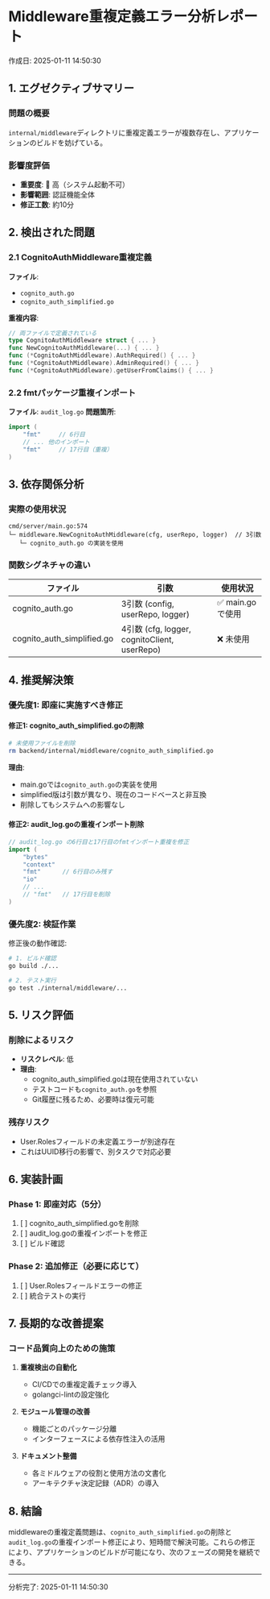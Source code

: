 # Middleware重複定義エラー分析レポート
作成日: 2025-01-11 14:50:30

## 1. エグゼクティブサマリー

### 問題の概要
`internal/middleware`ディレクトリに重複定義エラーが複数存在し、アプリケーションのビルドを妨げている。

### 影響度評価
- **重要度**: 🔴 高（システム起動不可）
- **影響範囲**: 認証機能全体
- **修正工数**: 約10分

## 2. 検出された問題

### 2.1 CognitoAuthMiddleware重複定義
**ファイル**:
- `cognito_auth.go`
- `cognito_auth_simplified.go`

**重複内容**:
```go
// 両ファイルで定義されている
type CognitoAuthMiddleware struct { ... }
func NewCognitoAuthMiddleware(...) { ... }
func (*CognitoAuthMiddleware).AuthRequired() { ... }
func (*CognitoAuthMiddleware).AdminRequired() { ... }
func (*CognitoAuthMiddleware).getUserFromClaims() { ... }
```

### 2.2 fmtパッケージ重複インポート
**ファイル**: `audit_log.go`
**問題箇所**:
```go
import (
    "fmt"     // 6行目
    // ... 他のインポート
    "fmt"     // 17行目（重複）
)
```

## 3. 依存関係分析

### 実際の使用状況
```
cmd/server/main.go:574
└─ middleware.NewCognitoAuthMiddleware(cfg, userRepo, logger)  // 3引数
   └─ cognito_auth.go の実装を使用
```

### 関数シグネチャの違い
| ファイル | 引数 | 使用状況 |
|---------|------|---------|
| cognito_auth.go | 3引数 (config, userRepo, logger) | ✅ main.goで使用 |
| cognito_auth_simplified.go | 4引数 (cfg, logger, cognitoClient, userRepo) | ❌ 未使用 |

## 4. 推奨解決策

### 優先度1: 即座に実施すべき修正

#### 修正1: cognito_auth_simplified.goの削除
```bash
# 未使用ファイルを削除
rm backend/internal/middleware/cognito_auth_simplified.go
```

**理由**:
- main.goでは`cognito_auth.go`の実装を使用
- simplified版は引数が異なり、現在のコードベースと非互換
- 削除してもシステムへの影響なし

#### 修正2: audit_log.goの重複インポート削除
```go
// audit_log.go の6行目と17行目のfmtインポート重複を修正
import (
    "bytes"
    "context"
    "fmt"      // 6行目のみ残す
    "io"
    // ... 
    // "fmt"   // 17行目を削除
)
```

### 優先度2: 検証作業

修正後の動作確認:
```bash
# 1. ビルド確認
go build ./...

# 2. テスト実行
go test ./internal/middleware/...
```

## 5. リスク評価

### 削除によるリスク
- **リスクレベル**: 低
- **理由**: 
  - cognito_auth_simplified.goは現在使用されていない
  - テストコードも`cognito_auth.go`を参照
  - Git履歴に残るため、必要時は復元可能

### 残存リスク
- User.Rolesフィールドの未定義エラーが別途存在
- これはUUID移行の影響で、別タスクで対応必要

## 6. 実装計画

### Phase 1: 即座対応（5分）
1. [ ] cognito_auth_simplified.goを削除
2. [ ] audit_log.goの重複インポートを修正
3. [ ] ビルド確認

### Phase 2: 追加修正（必要に応じて）
1. [ ] User.Rolesフィールドエラーの修正
2. [ ] 統合テストの実行

## 7. 長期的な改善提案

### コード品質向上のための施策
1. **重複検出の自動化**
   - CI/CDでの重複定義チェック導入
   - golangci-lintの設定強化

2. **モジュール管理の改善**
   - 機能ごとのパッケージ分離
   - インターフェースによる依存性注入の活用

3. **ドキュメント整備**
   - 各ミドルウェアの役割と使用方法の文書化
   - アーキテクチャ決定記録（ADR）の導入

## 8. 結論

middlewareの重複定義問題は、`cognito_auth_simplified.go`の削除と`audit_log.go`の重複インポート修正により、短時間で解決可能。これらの修正により、アプリケーションのビルドが可能になり、次のフェーズの開発を継続できる。

---
分析完了: 2025-01-11 14:50:30